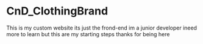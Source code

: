 # CnD_ClothingBrand


This is my custom website its just the frond-end im a junior developer ineed more to learn but this are my starting steps
thanks for being here
